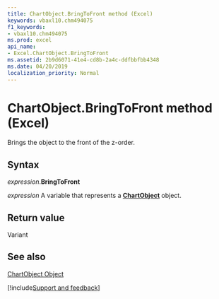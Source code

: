 ```yaml
---
title: ChartObject.BringToFront method (Excel)
keywords: vbaxl10.chm494075
f1_keywords:
- vbaxl10.chm494075
ms.prod: excel
api_name:
- Excel.ChartObject.BringToFront
ms.assetid: 2b9d6071-41e4-cd8b-2a4c-ddfbbfbb4348
ms.date: 04/20/2019
localization_priority: Normal
---
```



# ChartObject.BringToFront method (Excel)

Brings the object to the front of the z-order.


## Syntax

_expression_.**BringToFront**

_expression_ A variable that represents a **[ChartObject](Excel.ChartObject.md)** object.


## Return value

Variant


## See also


[ChartObject Object](Excel.ChartObject.md)

[!include[Support and feedback](~/includes/feedback-boilerplate.md)]